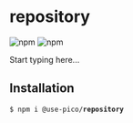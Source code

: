 # repository

![npm](https://img.shields.io/npm/v/%40use-pico%2Frepository)
![npm](https://deno.bundlejs.com/badge?q=@use-pico/repository@^2.0.0&treeshake=[*])

Start typing here...

## Installation

<tabs>
    <tab title="npm">
        <code>$ npm i @use-pico/<b>repository</b></code>
    </tab>
</tabs>
